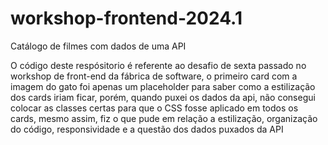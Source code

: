 # workshop-frontend-2024.1
Catálogo de filmes com dados de uma API

O código deste respósitorio é referente ao desafio de sexta passado no workshop de front-end da fábrica de software,
o primeiro card com a imagem do gato foi apenas um placeholder para saber como a estilização dos cards iriam ficar,
porém, quando puxei os dados da api, não consegui colocar as classes certas para que o CSS fosse aplicado em todos os cards,
mesmo assim, fiz o que pude em relação a estilização, organização do código, responsividade e a questão dos dados puxados da API
